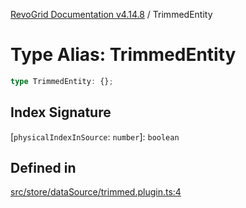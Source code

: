 [RevoGrid Documentation v4.14.8](README.md) / TrimmedEntity

# Type Alias: TrimmedEntity

```ts
type TrimmedEntity: {};
```

## Index Signature

 \[`physicalIndexInSource`: `number`\]: `boolean`

## Defined in

[src/store/dataSource/trimmed.plugin.ts:4](https://github.com/revolist/revogrid/blob/e548e2f67dd1ccbf7f1e03dfbe23431ad8065184/src/store/dataSource/trimmed.plugin.ts#L4)
